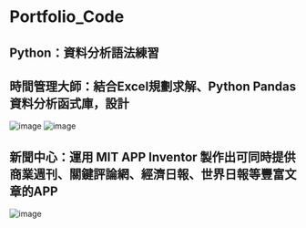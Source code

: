 # Portfolio_Code
## Python：資料分析語法練習
## 時間管理大師：結合Excel規劃求解、Python Pandas資料分析函式庫，設計
![image](https://user-images.githubusercontent.com/76078127/230697167-3e16c72f-df66-45ba-afad-ac2a035cf49b.png)
![image](https://user-images.githubusercontent.com/76078127/230697180-3b4a8e75-0d07-45bc-9305-a625d2cfcd76.png)

## 新聞中心：運用 MIT APP Inventor 製作出可同時提供商業週刊、關鍵評論網、經濟日報、世界日報等豐富文章的APP
![image](https://user-images.githubusercontent.com/76078127/230697252-79bdae27-704d-414b-8c15-b7fce4b42e2f.png)
